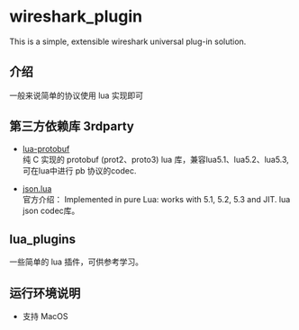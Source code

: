 # wireshark_plugin

This is a simple, extensible wireshark universal plug-in solution.

## 介绍

一般来说简单的协议使用 lua 实现即可

## 第三方依赖库 3rdparty

- [lua-protobuf](https://github.com/starwing/lua-protobuf)  
  纯 C 实现的 protobuf (prot2、proto3) lua 库，兼容lua5.1、lua5.2、lua5.3,
  可在lua中进行 pb 协议的codec.

- [json.lua](https://github.com/rxi/json.lua)  
  官方介绍： Implemented in pure Lua: works with 5.1, 5.2, 5.3 and JIT.
  lua json codec库。

## lua_plugins

一些简单的 lua 插件，可供参考学习。

## 运行环境说明

- 支持 MacOS
